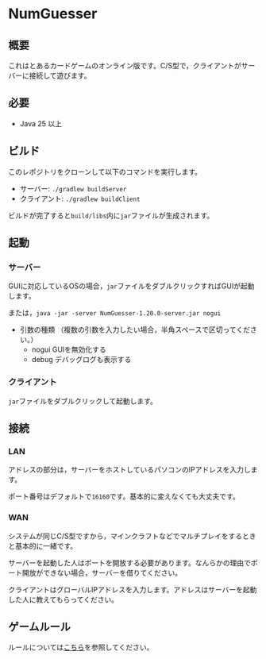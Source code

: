 # NumGuesser

## 概要
これはとあるカードゲームのオンライン版です。C/S型で，クライアントがサーバーに接続して遊びます。

## 必要
- Java 25 以上

## ビルド
このレポジトリをクローンして以下のコマンドを実行します。

- サーバー: `./gradlew buildServer`
- クライアント: `./gradlew buildClient`
  
ビルドが完了すると`build/libs`内に`jar`ファイルが生成されます。

## 起動
### サーバー
GUIに対応しているOSの場合，`jar`ファイルをダブルクリックすればGUIが起動します。

または，`java -jar -server NumGuesser-1.20.0-server.jar nogui`

- 引数の種類 （複数の引数を入力したい場合，半角スペースで区切ってください。）
  - nogui GUIを無効化する
  - debug デバッグログも表示する

### クライアント
`jar`ファイルをダブルクリックして起動します。

## 接続
### LAN
アドレスの部分は，サーバーをホストしているパソコンのIPアドレスを入力します。

ポート番号はデフォルトで`16160`です。基本的に変えなくても大丈夫です。

### WAN
システムが同じC/S型ですから，マインクラフトなどでマルチプレイをするときと基本的に一緒です。

サーバーを起動した人はポートを開放する必要があります。なんらかの理由でポート開放ができない場合，サーバーを借りてください。

クライアントはグローバルIPアドレスを入力します。アドレスはサーバーを起動した人に教えてもらってください。

## ゲームルール
ルールについては[こちら](https://www.sansu-olympic.gr.jp/algo/)を参照してください。
